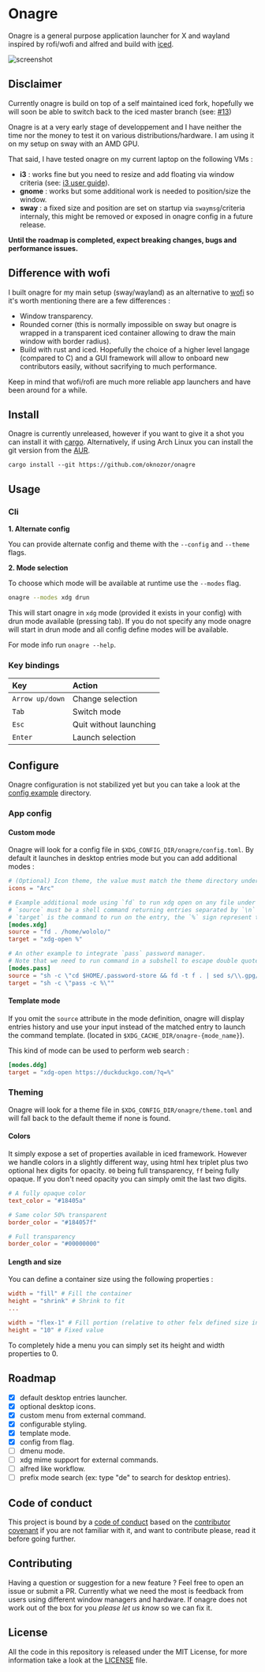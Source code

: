 # Onagre 

Onagre is a general purpose application launcher for X and wayland  inspired by rofi/wofi and alfred and build with [iced](https://github.com/hecrj/iced/). 

![screenshot](screenshots/sc1.png)

## Disclaimer 

Currently onagre is build on top of a self maintained iced fork, hopefully we will soon be able to 
switch back to the iced master branch (see: [#13](https://github.com/oknozor/onagre/issues/13))

Onagre is at a very early stage of developpement and I have neither the time nor the money to test it on various
distributions/hardware. I am using it on my setup on sway with an AMD GPU. 

That said, I have tested onagre on my current laptop on the following VMs :  
  - **i3** : works fine but you need to resize and add floating via window criteria (see: [i3 user guide](https://i3wm.org/docs/userguide.html)).
  - **gnome** : works but some additional work is needed to position/size the window.
  - **sway** : a fixed size and position are set on startup via `swaymsg`/criteria internaly, this might be removed or exposed in onagre config in a future release.

**Until the roadmap is completed, expect breaking changes, bugs and performance issues.**

## Difference with wofi

I built onagre for my main setup (sway/wayland) as an alternative to [wofi](https://hg.sr.ht/~scoopta/wofi) so it's worth mentioning there are a few differences : 

- Window transparency.
- Rounded corner (this is normally impossible on sway but onagre is wrapped in a transparent iced container 
  allowing to draw the main window with border radius).
- Build with rust and iced.
  Hopefully the choice of a higher level langage (compared to C) and a GUI framework will allow to onboard new contributors easily, without sacrifying to much performance. 
  
Keep in mind that wofi/rofi are much more reliable app launchers and have been around for a while.

## Install

Onagre is currently unreleased, however if you want to give it a shot you can install it with [cargo](https://doc.rust-lang.org/cargo/getting-started/installation.html). Alternatively, if using Arch Linux you can install the git version from the [AUR](https://aur.archlinux.org/packages/onagre-git/).

```
cargo install --git https://github.com/oknozor/onagre
```
## Usage 

### Cli

**1. Alternate config**

You can provide alternate config and theme with the `--config` and `--theme` flags.

**2. Mode selection**

To choose which mode will be available at runtime use the `--modes` flag. 

   ```sh
   onagre --modes xdg drun
   ```

This will start onagre in `xdg` mode (provided it exists in your config) with drun mode available (pressing tab).
If you do not specify any mode onagre will start in drun mode and all config define modes will be available.

For mode info run `onagre --help`.

### Key bindings

| Key     | Action  | 
| :----   | :-----  |
| `Arrow up/down` | Change selection |
| `Tab`   | Switch mode | 
| `Esc`   | Quit without launching | 
| `Enter` | Launch selection | 

## Configure

Onagre configuration is not stabilized yet but you can take a look at the [config example](config_example) directory.

### App config



#### Custom mode

Onagre will look for a config file in `$XDG_CONFIG_DIR/onagre/config.toml`. 
By default it launches in desktop entries mode but you can add additional modes :

```toml
# (Optional) Icon theme, the value must match the theme directory under `$XDG_DATA_DIRS/icons/{my_theme}`
icons = "Arc"

# Example additional mode using `fd` to run xdg open on any file under $HOME
# `source` must be a shell command returning entries separated by `\n`
# `target` is the command to run on the entry, the `%` sign represent the selected entry. 
[modes.xdg]
source = "fd . /home/wololo/"
target = "xdg-open %"

# An other example to integrate `pass` password manager.
# Note that we need to run command in a subshell to escape double quotes and have env variables accessible.
[modes.pass]
source = "sh -c \"cd $HOME/.password-store && fd -t f . | sed s/\\.gpg//\""
target = "sh -c \"pass -c %\""
```
#### Template mode

If you omit the `source` attribute in the mode definition, onagre will display entries history and use your input instead
of the matched entry to launch the command template. 
(located in `$XDG_CACHE_DIR/onagre-{mode_name}`). 

This kind of mode can be used to perform web search :

```toml
[modes.ddg]
target = "xdg-open https://duckduckgo.com/?q=%"
``` 

### Theming

Onagre will look for a theme file in `$XDG_CONFIG_DIR/onagre/theme.toml` and will fall back to the default theme if none is found. 

#### Colors

It simply expose a set of properties available in iced framework. However we handle colors in a slightly different way, using html hex triplet plus two optional hex digits
for opacity. `00` being full transparency, `ff` being fully opaque. If you don't need opacity you can simply omit the last two digits.

```toml
# A fully opaque color
text_color = "#18405a"

# Same color 50% transparent
border_color = "#184057f" 

# Full transparency
border_color = "#00000000" 
```

#### Length and size

You can define a container size using the following properties : 

```toml
width = "fill" # Fill the container
height = "shrink" # Shrink to fit
...

width = "flex-1" # Fill portion (relative to other felx defined size in the container) 
height = "10" # Fixed value
```

To completely hide a menu you can simply set its height and width properties to 0. 

## Roadmap

  - [x] default desktop entries launcher. 
  - [x] optional desktop icons.
  - [x] custom menu from external command.
  - [x] configurable styling.
  - [x] template mode.
  - [x] config from flag.
  - [ ] dmenu mode.
  - [ ] xdg mime support for external commands. 
  - [ ] alfred like workflow.
  - [ ] prefix mode search (ex: type "de" to search for desktop entries).

## Code of conduct

This project is bound by a [code of conduct](CODE_OF_CONDUCT.md) based on the [contributor covenant](https://www.contributor-covenant.org/) if you are not familiar with it, and want to contribute please, read it before going further.

## Contributing

Having a question or suggestion for a new feature ? Feel free to open an issue or submit a PR.
Currently what we need the most is feedback from users using different window managers and hardware. 
If onagre does not work out of the box for you *please let us know* so we can fix it.

## License 

All the code in this repository is released under the MIT License, for more information take a look at the [LICENSE](LICENSE) file.
